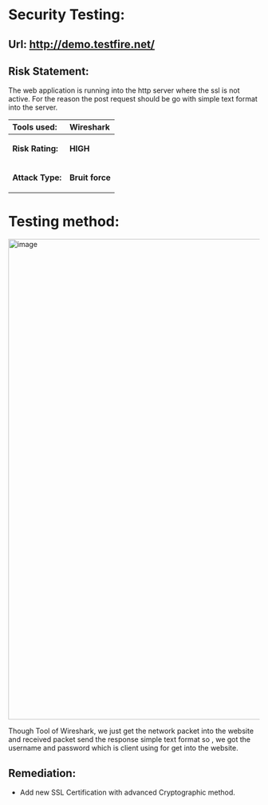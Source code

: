 # Security Testing:
## Url: <http://demo.testfire.net/>
## Risk Statement:
The web application  is running into the http server where the ssl is not active. For the reason the post   request should be go with simple text format into the server.  


|**Tools used:**|Wireshark |
| :- | :- |
|<p>**Risk Rating:**  </p><p></p>|<p>**HIGH** </p><p></p>|
|<p>**Attack Type:**</p><p></p>|<p>**Bruit force** </p><p></p>|

# **Testing  method:** 
   <img width="962" alt="image" src="https://user-images.githubusercontent.com/65080702/177790843-a77a7926-4d67-437c-8666-28b307d62dd9.png">

Though Tool of Wireshark, we just get the network packet into the website and  received packet send the response simple text format so , we got the username and password which is client using for get into the website. 

## Remediation:
* Add new  SSL Certification with advanced Cryptographic method. 


